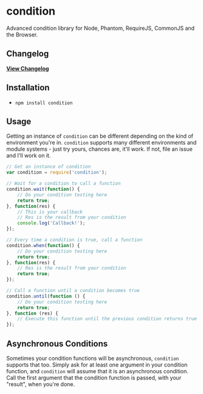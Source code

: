 condition
============

Advanced condition library for Node, Phantom, RequireJS, CommonJS and the Browser. 

## Changelog

[**View Changelog**](Changelog.md)

## Installation

 - `npm install condition`

## Usage

Getting an instance of `condition` can be different depending on the kind of environment you're in. `condition` supports many different environments and module systems - just try yours, chances are, it'll work. If not, file an issue and I'll work on it.

```js
// Get an instance of condition
var condition = require('condition');

// Wait for a condition to call a function
condition.wait(function() {
    // Do your condition testing here
    return true;
}, function(res) {
    // This is your callback
    // Res is the result from your condition
    console.log('Callback!');
});

// Every time a condition is true, call a function
condition.when(function() {
    // Do your condition testing here
    return true;
}, function(res) {
    // Res is the result from your condition
    return true;
});

// Call a function until a condition becomes true
condition.until(function () {
    // Do your condition testing here
    return true;
}, function (res) {
    // Execute this function until the previous condition returns true
});
```

## Asynchronous Conditions

Sometimes your condition functions will be asynchronous, `condition` supports that too. Simply ask for at least one argument in your condition function, and `condition` will assume that it is an asynchronous condition. Call the first argument that the condition function is passed, with your "result", when you're done.